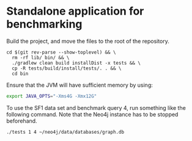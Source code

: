 # Standalone application for benchmarking


Build the project, and move the files to the root of the repository.

```console
cd $(git rev-parse --show-toplevel) && \
  rm -rf lib/ bin/ && \
  ./gradlew clean build installDist -x tests && \
  cp -R tests/build/install/tests/. . && \
  cd bin
```

Ensure that the JVM will have sufficient memory by using:

```bash
export JAVA_OPTS="-Xms4G -Xmx12G"
```

To use the SF1 data set and benchmark query 4, run something like the following command. Note that the Neo4j instance has to be stopped beforehand.

```bash
./tests 1 4 ~/neo4j/data/databases/graph.db
```

